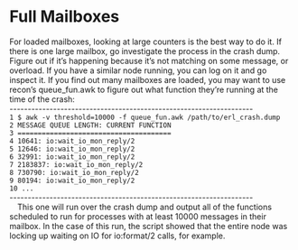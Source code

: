 # Full Mailboxes
For loaded mailboxes, looking at large counters is the best way to do it. If there is one large mailbox, go investigate the process in the crash dump. Figure out if it’s happening because
it’s not matching on some message, or overload. If you have a similar node running, you
can log on it and go inspect it. If you find out many mailboxes are loaded, you may want
to use recon’s queue_fun.awk to figure out what function they’re running at the time of
the crash:<br>
-------------------------------------------------------------------<br>
`1 $ awk -v threshold=10000 -f queue_fun.awk /path/to/erl_crash.dump`<br>
`2 MESSAGE QUEUE LENGTH: CURRENT FUNCTION`<br>
`3 ======================================`<br>
`4 10641: io:wait_io_mon_reply/2`<br>
`5 12646: io:wait_io_mon_reply/2`<br>
`6 32991: io:wait_io_mon_reply/2`<br>
`7 2183837: io:wait_io_mon_reply/2`<br>
`8 730790: io:wait_io_mon_reply/2`<br>
`9 80194: io:wait_io_mon_reply/2`<br>
`10 ...`<br>
-------------------------------------------------------------------<br>
&emsp;This one will run over the crash dump and output all of the functions scheduled to run
for processes with at least 10000 messages in their mailbox. In the case of this run, the
script showed that the entire node was locking up waiting on IO for io:format/2 calls, for
example.
